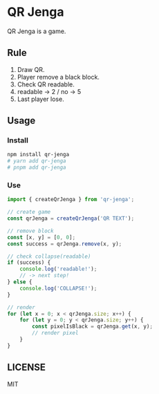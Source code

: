 # QR Jenga

QR Jenga is a game.

## Rule

1. Draw QR.
2. Player remove a black block.
3. Check QR readable.
4. readable -> 2 / no -> 5
5. Last player lose.

## Usage

### Install

```sh
npm install qr-jenga
# yarn add qr-jenga
# pnpm add qr-jenga
```

### Use

```js
import { createQrJenga } from 'qr-jenga';

// create game
const qrJenga = createQrJenga('QR TEXT');

// remove block
const [x, y] = [0, 0];
const success = qrJenga.remove(x, y);

// check collapse(readable)
if (success) {
	console.log('readable!');
	// -> next step!
} else {
	console.log('COLLAPSE!');
}

// render
for (let x = 0; x < qrJenga.size; x++) {
	for (let y = 0; y < qrJenga.size; y++) {
		const pixelIsBlack = qrJenga.get(x, y);
		// render pixel
	}
}
```

## LICENSE

MIT
